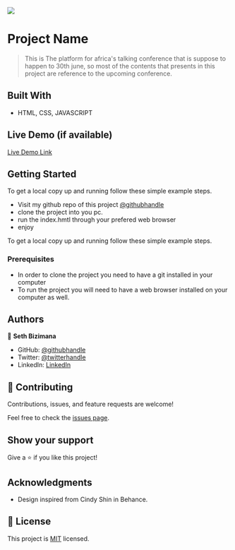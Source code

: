 ![](https://img.shields.io/badge/Microverse-blueviolet)

# Project Name

> This is The platform for africa's talking conference that is suppose to happen to 30th june, 
so most of the contents that presents in this project are reference to the upcoming conference.


## Built With

- HTML, CSS, JAVASCRIPT


## Live Demo (if available)

[Live Demo Link](https://sevenpros.github.io/Africas_talking_capstone/index.html)



## Getting Started

To get a local copy up and running follow these simple example steps.
- Visit my github repo of this project [@githubhandle](https://github.com/Sevenpros/Portfolio)
- clone the project into you pc.
- run the index.hmtl through your prefered web browser
- enjoy


To get a local copy up and running follow these simple example steps.

### Prerequisites
- In order to clone the project you need to have a git installed in your computer
- To run the project you will need to have a web browser installed on your computer as well.




## Authors
👤 **Seth Bizimana**

- GitHub: [@githubhandle](https://github.com/Sevenpros)
- Twitter: [@twitterhandle](https://twitter.com/BizimanaSeth)
- LinkedIn: [LinkedIn](https://linkedin.com/in/sethBizimana)


## 🤝 Contributing

Contributions, issues, and feature requests are welcome!

Feel free to check the [issues page](../../issues/).

## Show your support

Give a ⭐️ if you like this project!

## Acknowledgments

- Design inspired from Cindy Shin in Behance.

## 📝 License

This project is [MIT](./MIT.md) licensed.
